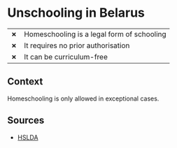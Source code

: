 # Unschooling in Belarus
| | |
|-|-|
| __✗__ | Homeschooling is a legal form of schooling |
| __✗__ | It requires no prior authorisation |
| __✗__ | It can be curriculum-free |

## Context

Homeschooling is only allowed in exceptional cases.

## Sources

* [HSLDA](https://hslda.org/post/belarus)
